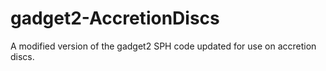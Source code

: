 gadget2-AccretionDiscs
======================

A modified version of the gadget2 SPH code updated for use on accretion discs.